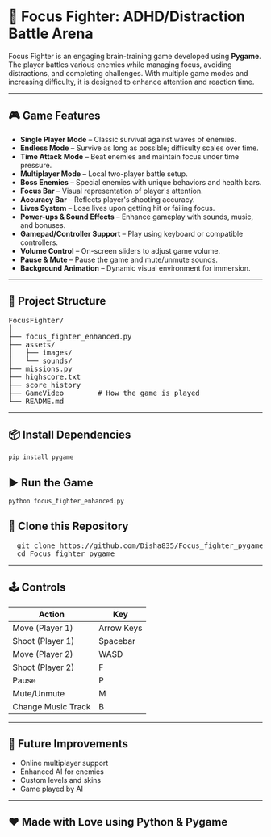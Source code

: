 # 🎯 Focus Fighter: ADHD/Distraction Battle Arena

Focus Fighter is an engaging brain-training game developed using **Pygame**. The player battles various enemies while managing focus, avoiding distractions, and completing challenges. With multiple game modes and increasing difficulty, it is designed to enhance attention and reaction time.

---

## 🎮 Game Features

- **Single Player Mode** – Classic survival against waves of enemies.
- **Endless Mode** – Survive as long as possible; difficulty scales over time.
- **Time Attack Mode** – Beat enemies and maintain focus under time pressure.
- **Multiplayer Mode** – Local two-player battle setup.
- **Boss Enemies** – Special enemies with unique behaviors and health bars.
- **Focus Bar** – Visual representation of player's attention.
- **Accuracy Bar** – Reflects player's shooting accuracy.
- **Lives System** – Lose lives upon getting hit or failing focus.
- **Power-ups & Sound Effects** – Enhance gameplay with sounds, music, and bonuses.
- **Gamepad/Controller Support** – Play using keyboard or compatible controllers.
- **Volume Control** – On-screen sliders to adjust game volume.
- **Pause & Mute** – Pause the game and mute/unmute sounds.
- **Background Animation** – Dynamic visual environment for immersion.

---

## 📂 Project Structure
<pre>
FocusFighter/
│
├── focus_fighter_enhanced.py
├── assets/
│   ├── images/
│   └── sounds/
├── missions.py 
├── highscore.txt
├── score_history
├── GameVideo        # How the game is played             
└── README.md                        
</pre>
---

## 📦 Install Dependencies

```bash
pip install pygame
```

## ▶️ Run the Game

```bash
python focus_fighter_enhanced.py
```

## 🚀 Clone this Repository
<pre>
  git clone https://github.com/Disha835/Focus_fighter_pygame.git
  cd Focus_fighter_pygame
</pre>
---

## 🕹️ Controls

| Action               | Key            |
|----------------------|----------------|
| Move (Player 1)      | Arrow Keys     |
| Shoot (Player 1)     | Spacebar       |
| Move (Player 2)      | WASD           |
| Shoot (Player 2)     | F              |
| Pause                | P              |
| Mute/Unmute          | M              |
| Change Music Track   | B              |

---

## 📌 Future Improvements

- Online multiplayer support
- Enhanced AI for enemies
- Custom levels and skins
- Game played by AI

---

## ❤️ Made with Love using Python & Pygame

